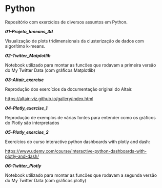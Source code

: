 # Python

Repositório com exercícios de diversos assuntos em Python.

**_01-Projeto_kmeans_3d_**

Visualização de plots tridimensionais da clusterização de dados com algorítimo k-means.

**_02-Twitter_Matplotlib_**

Notebook utilizado para montar as funcões que rodavam a primeira versão do My Twitter Data (com gráficos Matplotlib)

**_03-Altair_exercise_**

Reprodução dos exercícios da documentação original do Altair.

https://altair-viz.github.io/gallery/index.html

**_04-Plotly_exercise_1_**

Reprodução de exemplos de várias fontes para entender como os gráficos do Plotly são interpretados


**_05-Plotly_exercise_2_**

Exercícios do curso interactive python dashboards with plotly and dash:

https://www.udemy.com/course/interactive-python-dashboards-with-plotly-and-dash/

**_06-Twitter_Plotly_**

Notebook utilizado para montar as funcões que rodavam a segunda versão do My Twitter Data (com gráficos plotly)
